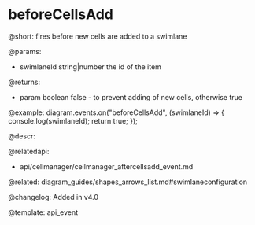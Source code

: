 beforeCellsAdd
==============

@short: fires before new cells are added to a swimlane

@params:
- swimlaneId    string|number	the id of the item

@returns:
- param     boolean     false - to prevent adding of new cells, otherwise true

@example:
diagram.events.on("beforeCellsAdd", (swimlaneId) => {
    console.log(swimlaneId);
    return true;
});

@descr:

@relatedapi:
- api/cellmanager/cellmanager_aftercellsadd_event.md

@related: diagram_guides/shapes_arrows_list.md#swimlaneconfiguration

@changelog:
Added in v4.0

@template: api_event

